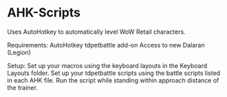 # AHK-Scripts
Uses AutoHotkey to automatically level WoW Retail characters.

Requirements:
AutoHotkey
tdpetbattle add-on
Access to new Dalaran (Legion)

Setup:
Set up your macros using the keyboard layouts in the Keyboard Layouts folder.
Set up your tdpetbattle scripts using the battle scripts listed in each AHK file.
Run the script while standing within approach distance of the trainer.
